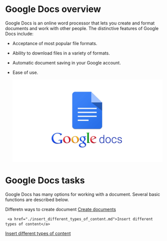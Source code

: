 # Google Docs overview

Google Docs is an online word processor that lets you create and format documents and work with other people. The distinctive features of Google Docs include:

- Acceptance of most popular file formats.
- Ability to download files in a variety of formats.
- Automatic document saving in your Google account.
- Ease of use.

    ![Google Docs image](/assets/google_docs.png)

# Google Docs tasks

Google Docs has many options for working with a document. Several basic functions are described below.

<html>
Differetn ways to create document
    <a href="./create_documents.md">Create documents</a>

     <a href="./insert_different_types_of_content.md">Insert different types of content</a>  
<html>


<html>
  <a href="./insert_different_types_of_content.md">Insert different types of content</a>  
<html>  



